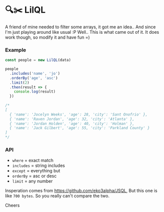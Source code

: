 # 🔍✂️ LilQL

A friend of mine needed to filter some arrays, it got me an idea..
And since I'm just playing around like usual :P
Well.. This is what came out of it.
It does work though, so modify it and have fun =)

### Example
```js
const people = new LilQL(data)

people
  .includes('name', 'jo')
  .orderBy('age', 'asc')
  .limit(2)
  .then(result => {
    console.log(result)
  })
  
/*
[
  { 'name': 'Jocelyn Weeks', 'age': 28, 'city': 'Sant Onofrio' },
  { 'name': 'Raven Jordan', 'age': 32, 'city': 'Atlanta' },
  { 'name': 'Jordan Holden', 'age': 40, 'city': 'Holman' },
  { 'name': 'Jack Gilbert', 'age': 55, 'city': 'Parkland County' }
]
*/

```

### API
- `where` = exact match
- `includes` = string includes
- `except` = everything but
- `orderBy` = asc or desc
- `limit` = any number

Insperation comes from https://github.com/eko3alpha/JSQL,
But this one is like `700 bytes`. So you really can't compare the two.

Cheers
